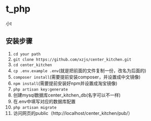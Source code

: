 # t_php
小t
## 安装步骤
1. `cd your path`
2. `git clone https://github.com/xzjs/center_kitchen.git`
3. `cd center_kitchen`
4. `cp .env.example .env`(就是把前面的文件复制一份，改名为后面的)
5. `composer install`(需要提前安装composer，并设置成中文镜像)
6. `npm install`(需要提前安装好npm并设置成淘宝镜像)
7. `php artisan key:generate`
8. 创建mysql数据库center_kitchen_db(名字可以不一样)
9. 在.env中填写对应的数据库配置
10. `php artisan migrate`
11. 访问网页的public（http://localhost/center_kitchen/pub/）
